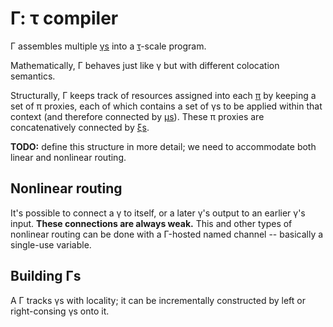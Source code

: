 # Γ: τ compiler
Γ assembles multiple [γs](gamma.md) into a [τ](tau.md)-scale program.

Mathematically, Γ behaves just like γ but with different colocation semantics.

Structurally, Γ keeps track of resources assigned into each [π](pi.md) by keeping a set of π proxies, each of which contains a set of γs to be applied within that context (and therefore connected by [μs](muxi.md)). These π proxies are concatenatively connected by [ξs](muxi.md).

**TODO:** define this structure in more detail; we need to accommodate both linear and nonlinear routing.


## Nonlinear routing
It's possible to connect a γ to itself, or a later γ's output to an earlier γ's input. **These connections are always weak.** This and other types of nonlinear routing can be done with a Γ-hosted named channel -- basically a single-use variable.


## Building Γs
A Γ tracks γs with locality; it can be incrementally constructed by left or right-consing γs onto it.
